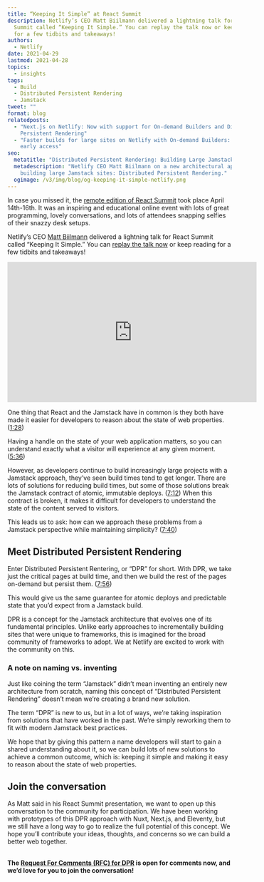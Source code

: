 ```yaml
---
title: “Keeping It Simple” at React Summit
description: Netlify’s CEO Matt Biilmann delivered a lightning talk for React
  Summit called “Keeping It Simple.” You can replay the talk now or keep reading
  for a few tidbits and takeaways!
authors:
  - Netlify
date: 2021-04-29
lastmod: 2021-04-28
topics:
  - insights
tags:
  - Build
  - Distributed Persistent Rendering
  - Jamstack
tweet: ""
format: blog
relatedposts:
  - "Next.js on Netlify: Now with support for On-demand Builders and Distributed
    Persistent Rendering"
  - "Faster builds for large sites on Netlify with On-demand Builders: Now in
    early access"
seo:
  metatitle: "Distributed Persistent Rendering: Building Large Jamstack Sites"
  metadescription: "Netlify CEO Matt Biilmann on a new architectural approach to
    building large Jamstack sites: Distributed Persistent Rendering."
  ogimage: /v3/img/blog/og-keeping-it-simple-netlify.png
---
```

In case you missed it, the [remote edition of React Summit](https://remote.reactsummit.com/) took place April 14th-16th. It was an inspiring and educational online event with lots of great programming, lovely conversations, and lots of attendees snapping selfies of their snazzy desk setups.

Netlify’s CEO [Matt Biilmann](https://www.netlify.com/authors/matt-biilmann/) delivered a lightning talk for React Summit called “Keeping It Simple.” You can [replay the talk now](https://www.youtube.com/watch?v=p-ZWytPX1fo) or keep reading for a few tidbits and takeaways!

<iframe width="560" height="315" src="https://www.youtube.com/embed/p-ZWytPX1fo" title="YouTube video player" frameborder="0" allow="accelerometer; autoplay; clipboard-write; encrypted-media; gyroscope; picture-in-picture" allowfullscreen></iframe>

One thing that React and the Jamstack have in common is they both have made it easier for developers to reason about the state of web properties. ([1:28](https://youtu.be/p-ZWytPX1fo?t=88))

Having a handle on the state of your web application matters, so you can understand exactly what a visitor will experience at any given moment. ([5:36](https://www.youtube.com/watch?v=p-ZWytPX1fo&t=336s))

However, as developers continue to build increasingly large projects with a Jamstack approach, they’ve seen build times tend to get longer. There are lots of solutions for reducing build times, but some of those solutions break the Jamstack contract of atomic, immutable deploys. ([7:12](https://www.youtube.com/watch?v=p-ZWytPX1fo&t=432s)) When this contract is broken, it makes it difficult for developers to understand the state of the content served to visitors.

This leads us to ask: how can we approach these problems from a Jamstack perspective while maintaining simplicity? ([7:40](https://www.youtube.com/watch?v=p-ZWytPX1fo&t=460s))

## Meet Distributed Persistent Rendering

Enter Distributed Persistent Rentering, or “DPR” for short. With DPR, we take just the critical pages at build time, and then we build the rest of the pages on-demand but persist them. ([7:56](https://www.youtube.com/watch?v=p-ZWytPX1fo&t=476s))

This would give us the same guarantee for atomic deploys and predictable state that you’d expect from a Jamstack build.

DPR is a concept for the Jamstack architecture that evolves one of its fundamental principles. Unlike early approaches to incrementally building sites that were unique to frameworks, this is imagined for the broad community of frameworks to adopt. We at Netlify are excited to work with the community on this.

### A note on naming vs. inventing

Just like coining the term “Jamstack” didn’t mean inventing an entirely new architecture from scratch, naming this concept of “Distributed Persistent Rendering” doesn’t mean we’re creating a brand new solution.

The term “DPR” is new to us, but in a lot of ways, we’re taking inspiration from solutions that have worked in the past. We’re simply reworking them to fit with modern Jamstack best practices.

We hope that by giving this pattern a name developers will start to gain a shared understanding about it, so we can build lots of new solutions to achieve a common outcome, which is: keeping it simple and making it easy to reason about the state of web properties.

## Join the conversation

As Matt said in his React Summit presentation, we want to open up this conversation to the community for participation. We have been working with prototypes of this DPR approach with Nuxt, Next.js, and Eleventy, but we still have a long way to go to realize the full potential of this concept. We hope you’ll contribute your ideas, thoughts, and concerns so we can build a better web together.

**\
The [Request For Comments (RFC) for DPR](http://netlify.com/dpr-rfc) is open for comments now, and we’d love for you to join the conversation!**